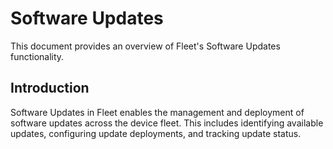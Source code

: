 # Software Updates

This document provides an overview of Fleet's Software Updates functionality.

## Introduction

Software Updates in Fleet enables the management and deployment of software updates across the device fleet. This includes identifying available updates, configuring update deployments, and tracking update status.

